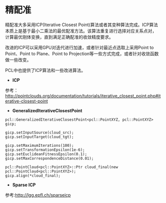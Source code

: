 # 精配准

精配准大多采用ICP(Iterative Closest Point)算法或者其变种算法完成。ICP算法本质上是基于最小二乘法的最优配准方法。该算法重复进行选择对应关系点对， 计算最优刚体变换，直到满足正确配准的收敛精度要求。

改进的ICP可以采用GPU对迭代进行加速，或者针对最近点选取上采用Point to Point、Point to Plane、Point to Projection等一些方式完成，或者针对收敛函数做一些改变。

PCL中也提供了ICP算法和一些改进算法。

* **ICP**

参考：http://pointclouds.org/documentation/tutorials/iterative_closest_point.php#iterative-closest-point

* **GeneralizedIterativeClosestPoint**

```
pcl::GeneralizedIterativeClosestPoint<pcl::PointXYZ, pcl::PointXYZ> gicp;

gicp.setInputSource(cloud_src);
gicp.setInputTarget(cloud_tgt);

gicp.setMaximumIterations(100);
gicp.setTransformationEpsilon(1e-6);
gicp.setEuclideanFitnessEpsilon(0.1);
gicp.setMaxCorrespondenceDistance(0.01);

pcl::PointCloud<pcl::PointXYZ>::Ptr cloud_final(new pcl::PointCloud<pcl::PointXYZ>);
gicp.align(*cloud_final);
```

* **Sparse ICP**

参考:http://lgg.epfl.ch/sparseicp